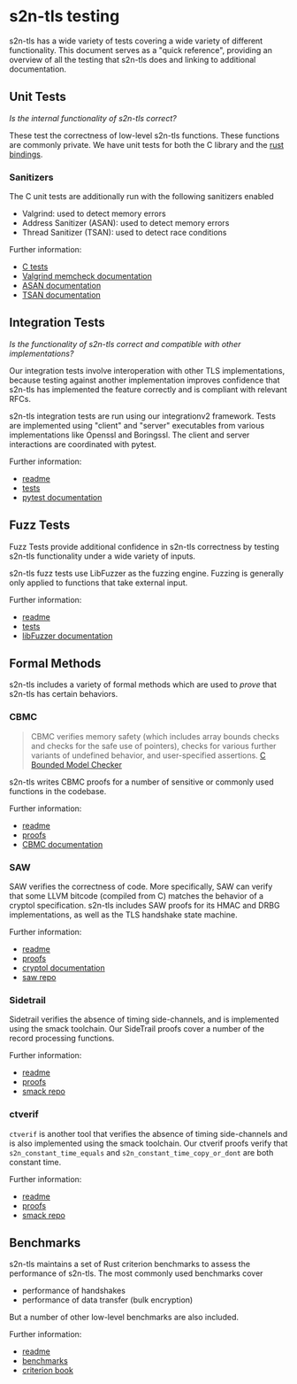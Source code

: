 # s2n-tls testing
s2n-tls has a wide variety of tests covering a wide variety of different functionality. This document serves as a "quick reference", providing an overview of all the testing that s2n-tls does and linking to additional documentation.

## Unit Tests
_Is the internal functionality of s2n-tls correct?_

These test the correctness of low-level s2n-tls functions. These functions are commonly private. We have unit tests for both the C library and the [rust bindings](../bindings/rust). 

### Sanitizers
The C unit tests are additionally run with the following sanitizers enabled
- Valgrind: used to detect memory errors
- Address Sanitizer (ASAN): used to detect memory errors
- Thread Sanitizer (TSAN): used to detect race conditions

Further information:
- [C tests](unit/)
- [Valgrind memcheck documentation](https://valgrind.org/docs/manual/mc-manual.html)
- [ASAN documentation](https://clang.llvm.org/docs/AddressSanitizer.html)
- [TSAN documentation](https://clang.llvm.org/docs/ThreadSanitizer.html)

## Integration Tests
_Is the functionality of s2n-tls correct and compatible with other implementations?_

Our integration tests involve interoperation with other TLS implementations, because testing against another implementation improves confidence that s2n-tls has implemented the feature correctly and is compliant with relevant RFCs.

s2n-tls integration tests are run using our integrationv2 framework. Tests are implemented using "client" and "server" executables from various implementations like Openssl and Boringssl. The client and server interactions are coordinated with pytest.

Further information:
- [readme](integrationv2/README.md)
- [tests](integrationv2/)
- [pytest documentation](https://docs.pytest.org/en/stable/)

## Fuzz Tests
Fuzz Tests provide additional confidence in s2n-tls correctness by testing s2n-tls functionality under a wide variety of inputs.

s2n-tls fuzz tests use LibFuzzer as the fuzzing engine. Fuzzing is generally only applied to functions that take external input.

Further information:
- [readme](fuzz/Readme.md)
- [tests](fuzz/)
- [libFuzzer documentation](https://llvm.org/docs/LibFuzzer.html)

## Formal Methods
s2n-tls includes a variety of formal methods which are used to _prove_ that s2n-tls has certain behaviors.

### CBMC
> CBMC verifies memory safety (which includes array bounds checks and checks for the safe use of pointers), checks for various further variants of undefined behavior, and user-specified as­ser­tions.
> [C Bounded Model Checker](https://www.cprover.org/cbmc/)

s2n-tls writes CBMC proofs for a number of sensitive or commonly used functions in the codebase.

Further information:
- [readme](cbmc/README.md)
- [proofs](cbmc/proofs/)
- [CBMC documentation](https://www.cprover.org/cbmc/)

### SAW
SAW verifies the correctness of code. More specifically, SAW can verify that some LLVM bitcode (compiled from C) matches the behavior of a cryptol specification. s2n-tls includes SAW proofs for its HMAC and DRBG implementations, as well as the TLS handshake state machine.

Further information:
- [readme](saw/README.md)
- [proofs](saw/)
- [cryptol documentation](http://www.cryptol.net/)
- [saw repo](https://github.com/GaloisInc/saw-script) 

### Sidetrail
Sidetrail verifies the absence of timing side-channels, and is implemented using the smack toolchain. Our SideTrail proofs cover a number of the record processing functions.

Further information:
- [readme](sidetrail/README.md)
- [proofs](sidetrail/working/)
- [smack repo](https://github.com/smackers/smack) 

### ctverif
`ctverif` is another tool that verifies the absence of timing side-channels and is also implemented using the smack toolchain. Our ctverif proofs verify that `s2n_constant_time_equals` and `s2n_constant_time_copy_or_dont` are both constant time.

Further information:
- [readme](ctverif/README.md)
- [proofs](ctverif/Makefile) 
- [smack repo](https://github.com/smackers/smack)

## Benchmarks
s2n-tls maintains a set of Rust criterion benchmarks to assess the performance of s2n-tls. The most commonly used benchmarks cover
- performance of handshakes
- performance of data transfer (bulk encryption)

But a number of other low-level benchmarks are also included.

Further information:
- [readme](../bindings/rust/bench/README.md)
- [benchmarks](../bindings/rust/bench/benches/)
- [criterion book](https://bheisler.github.io/criterion.rs/book/)
